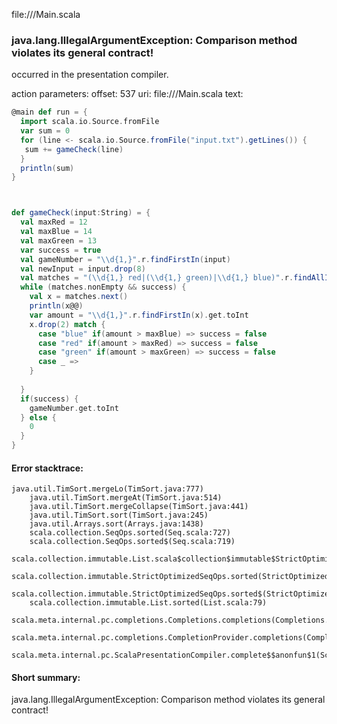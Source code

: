 file://<WORKSPACE>/Main.scala
### java.lang.IllegalArgumentException: Comparison method violates its general contract!

occurred in the presentation compiler.

action parameters:
offset: 537
uri: file://<WORKSPACE>/Main.scala
text:
```scala
@main def run = {
  import scala.io.Source.fromFile
  var sum = 0
  for (line <- scala.io.Source.fromFile("input.txt").getLines()) {
   sum += gameCheck(line)
  }
  println(sum)
}



def gameCheck(input:String) = {
  val maxRed = 12
  val maxBlue = 14
  val maxGreen = 13
  var success = true
  val gameNumber = "\\d{1,}".r.findFirstIn(input)
  val newInput = input.drop(8)
  val matches = "(\\d{1,} red|(\\d{1,} green)|\\d{1,} blue)".r.findAllIn(newInput)
  while (matches.nonEmpty && success) {
    val x = matches.next()
    println(x@@)
    var amount = "\\d{1,}".r.findFirstIn(x).get.toInt
    x.drop(2) match {
      case "blue" if(amount > maxBlue) => success = false
      case "red" if(amount > maxRed) => success = false
      case "green" if(amount > maxGreen) => success = false
      case _ =>
    }
    
  }
  if(success) {
    gameNumber.get.toInt
  } else {
    0
  }
}

```



#### Error stacktrace:

```
java.util.TimSort.mergeLo(TimSort.java:777)
	java.util.TimSort.mergeAt(TimSort.java:514)
	java.util.TimSort.mergeCollapse(TimSort.java:441)
	java.util.TimSort.sort(TimSort.java:245)
	java.util.Arrays.sort(Arrays.java:1438)
	scala.collection.SeqOps.sorted(Seq.scala:727)
	scala.collection.SeqOps.sorted$(Seq.scala:719)
	scala.collection.immutable.List.scala$collection$immutable$StrictOptimizedSeqOps$$super$sorted(List.scala:79)
	scala.collection.immutable.StrictOptimizedSeqOps.sorted(StrictOptimizedSeqOps.scala:78)
	scala.collection.immutable.StrictOptimizedSeqOps.sorted$(StrictOptimizedSeqOps.scala:78)
	scala.collection.immutable.List.sorted(List.scala:79)
	scala.meta.internal.pc.completions.Completions.completions(Completions.scala:210)
	scala.meta.internal.pc.completions.CompletionProvider.completions(CompletionProvider.scala:86)
	scala.meta.internal.pc.ScalaPresentationCompiler.complete$$anonfun$1(ScalaPresentationCompiler.scala:123)
```
#### Short summary: 

java.lang.IllegalArgumentException: Comparison method violates its general contract!